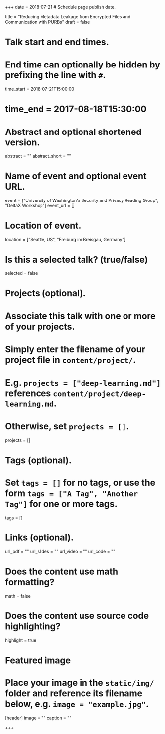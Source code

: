 +++
date = 2018-07-21  # Schedule page publish date.

title = "Reducing Metadata Leakage from Encrypted Files and Communication with PURBs"
draft = false

# Talk start and end times.
#   End time can optionally be hidden by prefixing the line with `#`.
time_start = 2018-07-21T15:00:00
# time_end = 2017-08-18T15:30:00

# Abstract and optional shortened version.
abstract = ""
abstract_short = ""

# Name of event and optional event URL.
event = ["University of Washington's Security and Privacy Reading Group", "DeltaX Workshop"]
event_url = []

# Location of event.
location = ["Seattle, US", "Freiburg im Breisgau, Germany"]

# Is this a selected talk? (true/false)
selected = false

# Projects (optional).
#   Associate this talk with one or more of your projects.
#   Simply enter the filename of your project file in `content/project/`.
#   E.g. `projects = ["deep-learning.md"]` references `content/project/deep-learning.md`.
#   Otherwise, set `projects = []`.
projects = []

# Tags (optional).
#   Set `tags = []` for no tags, or use the form `tags = ["A Tag", "Another Tag"]` for one or more tags.
tags = []

# Links (optional).
url_pdf = ""
url_slides = ""
url_video = ""
url_code = ""

# Does the content use math formatting?
math = false

# Does the content use source code highlighting?
highlight = true

# Featured image
# Place your image in the `static/img/` folder and reference its filename below, e.g. `image = "example.jpg"`.
[header]
image = ""
caption = ""

+++
